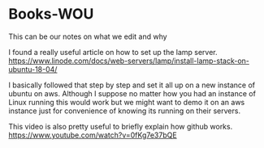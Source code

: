 # Books-WOU

This can be our notes on what we edit and why

I found a really useful article on how to set up the lamp server.
https://www.linode.com/docs/web-servers/lamp/install-lamp-stack-on-ubuntu-18-04/

I basically followed that step by step and set it all up on a new instance of ubuntu on aws.
Although I suppose no matter how you had an instance of Linux running this would work but we might want to demo it on an aws instance just for convenience of knowing its running on their servers.

This video is also pretty useful to briefly explain how github works.
https://www.youtube.com/watch?v=0fKg7e37bQE


